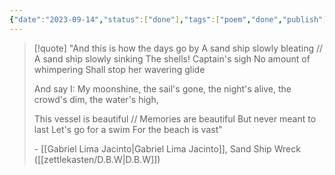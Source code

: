 ```yaml
---
{"date":"2023-09-14","status":["done"],"tags":["poem","done","publish"],"topic":null,"author":"[[Gabriel Lima Jacinto]]","source":"[[D.B.W]]","publish":true,"sr-due":"2025-02-21","sr-interval":1,"sr-ease":230,"PassFrontmatter":true}
---
```


> [!quote] 
> "And this is how the days go by
> A sand ship slowly bleating // A sand ship slowly sinking
> The shells! Captain's sigh
> No amount of whimpering
> Shall stop her wavering glide
> 
> And say I:
> My moonshine,
> the sail's gone,
> the night's alive,
> the crowd's dim,
> the water's high,
> 
> This vessel is beautiful // Memories are beautiful
> But never meant to last
> Let's go for a swim
> For the beach is vast"
> 
> \- [[Gabriel Lima Jacinto\|Gabriel Lima Jacinto]], Sand Ship Wreck ([[zettlekasten/D.B.W\|D.B.W]])